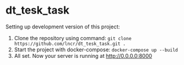 # dt_tesk_task
Setting up development version of this project:
1) Clone the repository using command:
   `git clone https://github.com/lncr/dt_tesk_task.git .`
2) Start the project with docker-compose:
   `docker-compose up --build`
3) All set. Now your server is running at http://0.0.0.0:8000
